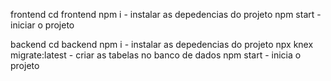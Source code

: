   frontend
  cd frontend
  npm i - instalar as depedencias do projeto
  npm start - iniciar o projeto


  backend
  cd backend
  npm i - instalar as depedencias do projeto
  npx knex migrate:latest - criar as tabelas no banco de dados
  npm start - inicia o projeto